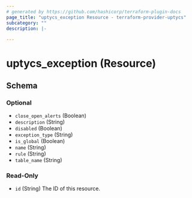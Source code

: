 ```yaml
---
# generated by https://github.com/hashicorp/terraform-plugin-docs
page_title: "uptycs_exception Resource - terraform-provider-uptycs"
subcategory: ""
description: |-
  
---
```


# uptycs_exception (Resource)





<!-- schema generated by tfplugindocs -->
## Schema

### Optional

- `close_open_alerts` (Boolean)
- `description` (String)
- `disabled` (Boolean)
- `exception_type` (String)
- `is_global` (Boolean)
- `name` (String)
- `rule` (String)
- `table_name` (String)

### Read-Only

- `id` (String) The ID of this resource.


